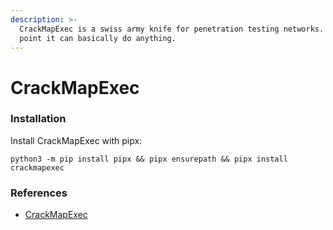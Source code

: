 ```yaml
---
description: >-
  CrackMapExec is a swiss army knife for penetration testing networks. At this
  point it can basically do anything.
---
```


# CrackMapExec

### Installation

Install CrackMapExec with pipx:

`python3 -m pip install pipx && pipx ensurepath && pipx install crackmapexec`

### References

* [CrackMapExec](https://github.com/byt3bl33d3r/CrackMapExec)
